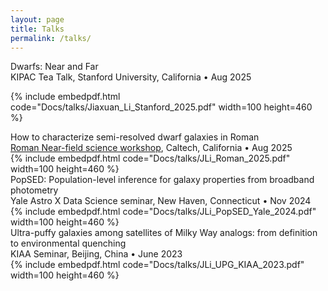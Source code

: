 ```yaml
---
layout: page
title: Talks
permalink: /talks/
---
```

<link rel="stylesheet" href="/css/display.css">



<div class="talk-desc">
	<span class="talk-title">Dwarfs: Near and Far</span><br>
	<span class="talk-location">KIPAC Tea Talk, Stanford University, California</span> &bull; <span class="talk-date">Aug 2025</span>
</div>

{% include embedpdf.html code="Docs/talks/Jiaxuan_Li_Stanford_2025.pdf" width=100 height=460 %}



<div class="talk-desc">
	<span class="talk-title">How to characterize semi-resolved dwarf galaxies in Roman</span><br>
	<span class="talk-location"><a href="https://web.sas.upenn.edu/dynamics/news/near-field-roman-hlwas/#program" target="_blank" rel="noopener">Roman Near-field science workshop</a>, Caltech, California</span> &bull; <span class="talk-date">Aug 2025</span>
</div>
{% include embedpdf.html code="Docs/talks/JLi_Roman_2025.pdf" width=100 height=460 %}


<div class="talk-desc">
	<span class="talk-title">PopSED: Population-level inference for galaxy properties from broadband photometry</span><br>
	<span class="talk-location">Yale Astro X Data Science seminar, New Haven, Connecticut</span> &bull; <span class="talk-date">Nov 2024</span>
</div>
{% include embedpdf.html code="Docs/talks/JLi_PopSED_Yale_2024.pdf" width=100 height=460 %}



<div class="talk-desc">
	<span class="talk-title">Ultra-puffy galaxies among satellites of Milky Way analogs: from definition to environmental quenching</span><br>
	<span class="talk-location">KIAA Seminar, Beijing, China</span> &bull; <span class="talk-date">June 2023</span>
<br>
{% include embedpdf.html code="Docs/talks/JLi_UPG_KIAA_2023.pdf" width=100 height=460 %}
</div>

